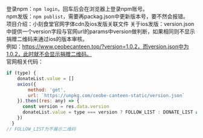 登录npm：`npm login`，回车后会在浏览器上登录npm账号。  
npm发版：`npm publist`，需要再packag.json中更新版本号，要不然会报错。  
项目介绍：小刻食堂官网字体cdn及ios发版关联文件
关于ios发版：version.json中提供一个version字段与官网url的params中version做判断，如果相同则不显示捐赠二维码来通过ios的版本审核。  
例如：https://www.ceobecanteen.top/?version=1.0.2，而version.json中为1.0.2，此时就不会显示捐赠二维码。  
官网相关代码：
```js
if (type) {
    donateList.value = []
    axios({
        method: 'get',
        url: `https://unpkg.com/ceobe-canteen-static/version.json`
    }).then((res: any) => {
      const version = res.data.version
      donateList.value = type === version ? FOLLOW_LIST : DONATE_LIST as Array<any>
    })
  }
// FOLLOW_LIST为不展示二维码
```